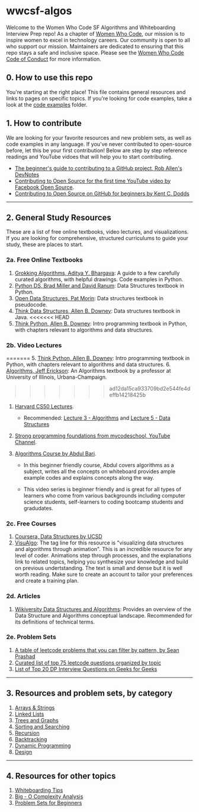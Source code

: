 # wwcsf-algos

Welcome to the Women Who Code SF Algorithms and Whiteboarding Interview Prep repo! As a chapter of [Women Who Code](https://www.womenwhocode.com), our mission is to inspire women to excel in technology careers. Our community is open to all who support our mission. Maintainers are dedicated to ensuring that this repo stays a safe and inclusive space. Please see the [Women Who Code Code of Conduct](https://www.womenwhocode.com/codeofconduct) for more information.

## 0. How to use this repo

You're starting at the right place! This file contains general resources and links to pages on specific topics.
If you're looking for code examples, take a look at the [code examples](https://github.com/WomenWhoCode/wwcsf-algos/blob/master/code-examples) folder.

## 1. How to contribute

We are looking for your favorite resources and new problem sets, as well as code examples in any language. If you've never contributed to open-source before, let this be your first contribution! Below are step by step reference readings and YouTube vidoes that will help you to start contributing.

- [The beginner's guide to contributing to a GitHub project, Rob Allen's DevNotes](https://akrabat.com/the-beginners-guide-to-contributing-to-a-github-project/)
- [Contributing to Open Source for the first time YouTube video by Facebook Open Source](https://www.youtube.com/playlist?list=PLhQjrBD2T381L3iZyDTxRwOBuUt6m1FnW).
- [Contributing to Open Source on GitHub for beginners by Kent C. Dodds](https://www.youtube.com/watch?v=k6KcaMffxac&t=2503s)

---

## 2. General Study Resources

These are a list of free online textbooks, video lectures, and visualizations. If you are looking for comprehensive, structured curriculums to guide your study, these are places to start.

### 2a. Free Online Textbooks

1. [Grokking Algorithms, Aditya Y. Bhargava](https://livebook.manning.com/book/grokking-algorithms/about-this-book/): A guide to a few carefully curated algorithms, with helpful drawings. Code examples in Python.
2. [Python DS, Brad Miller and David Ranum](https://runestone.academy/runestone/books/published/pythonds/index.html): Data Structures textbook in Python.
3. [Open Data Structures, Pat Morin](https://opendatastructures.org/ods-python/): Data structures textbook in pseudocode.
4. [Think Data Structures, Allen B. Downey](http://greenteapress.com/thinkdast/thinkdast.pdf): Data structures textbook in Java.
<<<<<<< HEAD
5. [Think Python, Allen B. Downey](http://greenteapress.com/thinkpython2/html/index.html): Intro programming textbook in Python, with chapters relevant to algorithms and data structures.

### 2b. Video Lectures
=======
5. [Think Python, Allen B. Downey](http://greenteapress.com/thinkpython2/html/index.html): Intro programming textbook in Python, with chapters relevant to algorithms and data structures. 
6. [Algorithms, Jeff Erickson](http://jeffe.cs.illinois.edu/teaching/algorithms/): An Algorithms textbook by a professor at  University of Illinois, Urbana-Champaign.
>>>>>>> ad12da15ca933709bd2e544fe4deffb14218425b

1. [Harvard CS50 Lectures](https://www.youtube.com/playlist?list=PLhQjrBD2T381L3iZyDTxRwOBuUt6m1FnW).

   - Recommended: [Lecture 3 - Algorithms](https://www.youtube.com/watch?v=fykrlqbV9wM&list=PLhQjrBD2T381L3iZyDTxRwOBuUt6m1FnW&t=0s) and [Lecture 5 - Data Structures](https://www.youtube.com/watch?v=4IrUAqYKjIA&list=PLhQjrBD2T381L3iZyDTxRwOBuUt6m1FnW&t=0s)

2. [Strong programming foundations from mycodeschool, YouTube Channel](https://www.youtube.com/channel/UClEEsT7DkdVO_fkrBw0OTrA).

3. [Algorithms Course by Abdul Bari](https://www.youtube.com/watch?v=0IAPZzGSbME&list=PLDN4rrl48XKpZkf03iYFl-O29szjTrs_O).

   - In this beginner friendly course, Abdul covers algorithms as a subject, writes all the concepts on whiteboard provides ample example codes and explains concepts along the way.

   - This video series is beginner friendly and is great for all types of learners who come from various backgrounds including computer science students, self-learners to coding bootcamp students and gradudates.

### 2c. Free Courses

1.  [Coursera, Data Structures by UCSD](https://www.coursera.org/learn/data-structures/home/welcome)
2.  [VisuAlgo](https://visualgo.net/en): The tag line for this resource is "visualizing data structures and algorithms through animation". This is an incredible resource for any level of coder. Animations step through processes, and the explanations link to related topics, helping you synthesize your knowledge and build on previous undertstanding. The text is small and dense but it is well worth reading. Make sure to create an account to tailor your preferences and create a training plan.

### 2d. Articles

1.  [Wikiversity Data Structures and Algorithms](https://en.wikiversity.org/wiki/Data_Structures_and_Algorithms): Provides an overview of the Data Structure and Algorithms conceptual landscape. Recommended for its definitions of technical terms.

### 2e. Problem Sets

1.  [A table of leetcode problems that you can filter by pattern, by Sean Prashad](https://seanprashad.com/leetcode-patterns/)
2.  [Curated list of top 75 leetcode questions organized by topic](https://www.teamblind.com/post/New-Year-Gift---Curated-List-of-Top-75-LeetCode-Questions-to-Save-Your-Time-OaM1orEU)
3.  [List of Top 20 DP Interview Questions on Geeks for Geeks](https://www.geeksforgeeks.org/top-20-dynamic-programming-interview-questions/)

---

## 3. Resources and problem sets, by category

1. [Arrays & Strings](https://github.com/WomenWhoCode/wwcsf-algos/blob/master/topics/arrays-strings.md)
2. [Linked Lists](https://github.com/WomenWhoCode/wwcsf-algos/blob/master/topics/linked-lists.md)
3. [Trees and Graphs](https://github.com/WomenWhoCode/wwcsf-algos/blob/master/topics/trees-graphs.md)
4. [Sorting and Searching](https://github.com/WomenWhoCode/wwcsf-algos/blob/master/topics/sorting-searching.md)
5. [Recursion](https://github.com/WomenWhoCode/wwcsf-algos/blob/master/topics/recursion.md)
6. [Backtracking](https://github.com/WomenWhoCode/wwcsf-algos/blob/master/topics/backtracking.md)
7. [Dynamic Programming](https://github.com/WomenWhoCode/wwcsf-algos/blob/master/topics/dynamic-programming.md)
8. [Design](https://github.com/WomenWhoCode/wwcsf-algos/blob/master/topics/design.md)

---

## 4. Resources for other topics

1. [Whiteboarding Tips](https://github.com/WomenWhoCode/wwcsf-algos/blob/master/topics/whiteboarding.md)
2. [Big - O Complexity Analysis](https://github.com/WomenWhoCode/wwcsf-algos/blob/master/topics/big-O.md)
3. [Problem Sets for Beginners](https://github.com/WomenWhoCode/wwcsf-algos/blob/master/topics/beginnerQs.md)
